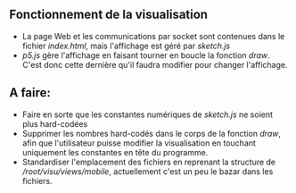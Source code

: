## Fonctionnement de la visualisation
* La page Web et les communications par socket sont contenues dans le fichier *index.html*, mais l'affichage est géré par *sketch.js*
* *p5.js* gère l'affichage en faisant tourner en boucle la fonction *draw*. C'est donc cette dernière qu'il faudra modifier pour changer l'affichage.

## A faire:
* Faire en sorte que les constantes numériques de *sketch.js* ne soient plus hard-codées
* Supprimer les nombres hard-codés dans le corps de la fonction *draw*, afin que l'utilisateur puisse modifier la visualisation en touchant uniquement les constantes en tête du programme.
* Standardiser l'emplacement des fichiers en reprenant la structure de */root/visu/views/mobile*, actuellement c'est un peu le bazar dans les fichiers.
